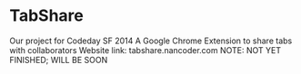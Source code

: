 TabShare
========
Our project for Codeday SF 2014
A Google Chrome Extension to share tabs with collaborators
Website link: tabshare.nancoder.com
NOTE: NOT YET FINISHED; WILL BE SOON
